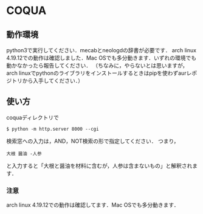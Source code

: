 # COQUA
## 動作環境
python3で実行してください．mecabとneologdの辞書が必要です．
arch linux 4.19.12での動作は確認しました．Mac OSでも多分動きます．いずれの環境でも動かなかったら報告してください．
（ちなみに，やらないとは思いますが，arch linuxでpythonのライブラリをインストールするときはpipを使わずaurレポジトリから入手してください．）
## 使い方
coquaディレクトリで
```
$ python -m http.server 8000 --cgi

```
検索窓への入力は，AND，NOT検索の形で指定してください．
つまり，
```
大根 醤油 -人参
```
と入力すると「大根と醤油を材料に含むが，人参は含まないもの」と解釈されます．
### 注意
arch linux 4.19.12での動作は確認してます．Mac OSでも多分動きます．
